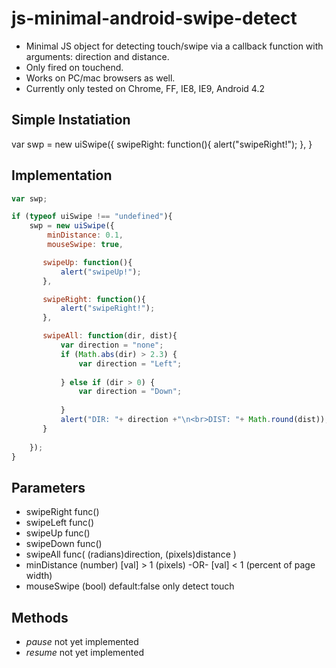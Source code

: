 js-minimal-android-swipe-detect
===============================

 - Minimal JS object for detecting touch/swipe via a callback function with arguments: direction and distance.
  - Only fired on touchend.
  - Works on PC/mac browsers as well.
  - Currently only tested on Chrome, FF, IE8, IE9, Android 4.2

## Simple Instatiation

var swp = new uiSwipe({
   swipeRight: function(){ 
       alert("swipeRight!");
   },
}

## Implementation
```js
var swp;

if (typeof uiSwipe !== "undefined"){
    swp = new uiSwipe({
      	minDistance: 0.1,
      	mouseSwipe: true,

       swipeUp: function(){ 
           alert("swipeUp!");
       },

       swipeRight: function(){ 
           alert("swipeRight!");
       },

       swipeAll: function(dir, dist){
           var direction = "none";
           if (Math.abs(dir) > 2.3) {
               var direction = "Left";
               
           } else if (dir > 0) {
               var direction = "Down";
               
           }
           alert("DIR: "+ direction +"\n<br>DIST: "+ Math.round(dist));
       }
        
    });
}
```

## Parameters
 - swipeRight func()
 - swipeLeft  func()
 - swipeUp    func()
 - swipeDown  func()
 - swipeAll   func(  (radians)direction, (pixels)distance  )
 - minDistance  (number) [val] > 1 (pixels) -OR- [val] < 1 (percent of page width)
 - mouseSwipe   (bool) default:false  only detect touch 

## Methods
 - *pause* not yet implemented
 - *resume* not yet implemented
